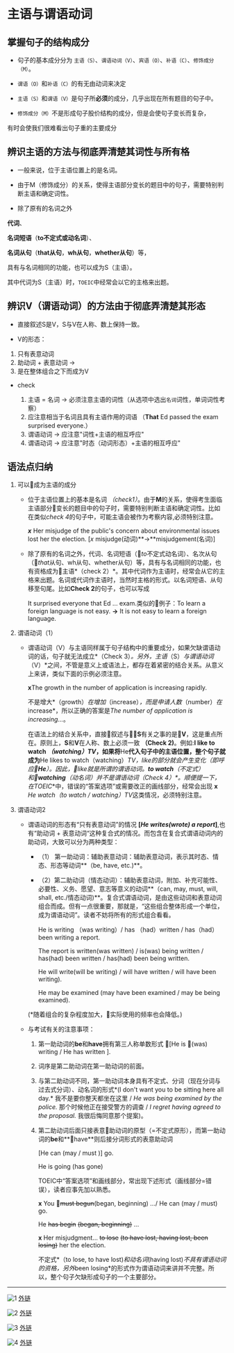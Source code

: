 # 主语与谓语动词

## 掌握句子的结构成分

* 句子的基本成分分为 `主语（S）`、`谓语动词（V）`、`宾语（O）`、`补语（C）`、`修饰成分（M）`。

* `谓语（O）`和`补语（C）`的有无由动词来决定

* `主语（S）`和`谓语（V）`是句子所**必须**的成分，几乎出现在所有题目的句子中。

* `修饰成分（M）`不是形成句子股价结构的成分，但是会使句子变长而复杂，

有时会使我们很难看出句子重的主要成分

## 辨识主语的方法与彻底弄清楚其词性与所有格

* 一般来说，位于主语位置上的是名词。

* 由于M（修饰成分）的关系，使得主语部分变长的题目中的句子，需要特别判断主语和确定词性。

* 除了原有的名词之外

**代词**、

**名词短语**（**to不定式或动名词**）、

  **名词从句**（**that从句**，**wh从句**，**whether从句**）等，

具有与名词相同的功能，也可以成为S（主语）。

其中代词为S（主语）时，`TOEIC`中经常会以它的主格来出题。

## 辨识V（谓语动词）的方法由于彻底弄清楚其形态

* 直接叙述S是V，S与V在人称、数上保持一致。

* V的形态：
1. 只有表意动词
1. 助动词 + 表意动词 ->
1. 是在整体组合之下而成为V
* check

  1. 主语 = 名词 -> 必须注意主语的词性（从选项中选出`名词`词性，单词词性考察）
  1. 应注意相当于名词且具有主语作用的词语 （**That** Ed passed the exam surprised everyone.）
  1. 谓语动词 -> 应注意"词性+主语的相互呼应"
  1. 谓语动词 -> 应注意"时态（动词形态）+主语的相互呼应"

## 语法点归纳

1. 可以成为主语的成分

    * 位于主语位置上的基本是名词 *（check1）*。由于**M**的关系，使得考生面临主语部分变长的题目中的句子时，需要特别判断主语和确定词性。比如在类似*check 4*的句子中，可能主语会被作为考察内容,必须特别注意。

      ***x*** Her misjudge of the public's concern about environmental issues lost her the election. [*x* misjudge(动词)**->**misjudgement(名词)]

    * 除了原有的名词之外，代词、名词短语（*to*不定式动名词）、名次从句（*that*从句、wh从句、whether从句）等，具有与名词相同的功能，也有资格成为主语*（check 2）*。其中代词作为主语时，经常会从它的主格来出题。名词或代词作主语时，当然时主格的形式。以名词短语、从句移至句尾。比如**Check 2**的句子，也可以写成

      It surprised everyone that Ed ... exam.类似的例子：To learn a foreign language is not easy. **->** It is not easy to learn a foreign language.

1. 谓语动词（1）

    * 谓语动词（V）与主语同样属于句子结构中的重要成分，如果欠缺谓语动词的话，句子就无法成立*（Check 3）*。另外，主语*（S）*与谓语动词*（V）*之间，不管是意义上或语法上，都存在着紧密的结合关系。从意义上来讲，类似下面的示例必须注意。

      **x**The growth in the number of application is increasing rapidly.

      不是增大*（growth）*在增加*（increase）*，而是申请人数*（number）*在*increase*，所以正确的答案是*The number of application is increasing...*。

      在语法上的结合关系中，直接叙述与**S**有关之事的是**V**，这是重点所在。原则上，**S**和**V**在人称、数上必须一致 **（Check 2)**。例如:**I like to watch *（watching）*TV**，如果将**He**代入句子中的主语位置，整个句子就成为**He likes to watch（watching）**TV，like的部分就会产生变化（即呼应**He**）。因此，*like*就是所谓的谓语动词。**to watch**（不定式）和**watching**（动名词）并不是谓语动词*（Check 4）*。顺便提一下，在**TOEIC**中，错误的“答案选项”或需要改正的画线部分，经常会出现
      **x** *He watch（to watch / watching）TV*这类情况，必须特别注意。

1. 谓语动词2

    * 谓语动词的形态有“只有表意动词”的情况 **[*He writes(wrote) a report*]**,也有“助动词 + 表意动词“这种复合式的情况。而包含在复合式谓语动词内的助动词，大致可以分为两种类型：

        * （1） 第一助动词：辅助表意动词：辅助表意动词，表示其时态、情态、形态等动词**（be, have, etc.)**。

        * （2）第二助动词（情态动词）：辅助表意动词，附加、补充可能性、必要性、义务、愿望、意志等意义的动词**（can, may, must, will, shall, etc./情态动词)**。复合式谓语动词，是由这些动词和表意动词组合而成。但有一点很重要，那就是，“这些组合整体形成一个单位，成为谓语动词”。读者不妨将所有的形式组合看看。

          He is writing （was writing）/ has （had）written / has（had）been writing a report.

          The report is written(was written) / is(was) being written / has(had) been written / has(had) been being written.

          He will write(will be writing) / will have written / will have been writing).

          He may be examined (may have been examined / may be being examined).

      (*随着组合的复杂程度加大，实际使用的频率也会降低。)

    * 与考试有关的注意事项：

        1. 第一助动词的**be**和**have**拥有第三人称单数形式
            
            [He is  (was) writing / He has written ].

        1. 词序是第二助动词在第一助动词的前面。

        1. 与第二助动词不同，第一助动词本身具有不定式、分词（现在分词与过去式分词）、动名词的形式*(I don't want you to be sitting here all day.* 我不是要你整天都坐在这里 / *He was being examined by the police.* 那个时候他正在接受警方的调查 / *I regret having agreed to the proposal.* 我很后悔同意那个提案)。

        1. 第二助动词后面只接表意助动词的原型（=不定式原形），而第一助动词的**be**和**have**则后接分词形式的表意助动词

            [He can (may / must )] go.

            He is going (has gone)

            TOEIC中“答案选项”和画线部分，常出现下述形式（画线部分=错误），读者应事先加以熟悉。

            **x** You ~~must begun~~(began, beginning) .../ He can (may / must) go.

            He ~~has begin~~ ~~(began, beginning)~~ ...

            **x** Her misjudgment... ~~to lose~~ ~~(to have lost, having lost, been losing)~~ her the election.

            不定式*（to lose, to have lost)*和动名词*(having lost)*不具有谓语动词的资格，另外*been losing*的形式作为谓语动词来讲并不完整。所以，整个句子欠缺形成句子的一个主要部分。
-----

 ![1](http://wx2.sinaimg.cn/large/6b8f5d9cly1flg9lyz8mej20lm0x4tp2.jpg)
 [外链](http://wx2.sinaimg.cn/large/6b8f5d9cly1flg9lyz8mej20lm0x4tp2.jpg)

 ![2](http://wx2.sinaimg.cn/large/6b8f5d9cly1flg9m8cr1aj20ly0xch5d.jpg)
 [外链](http://wx2.sinaimg.cn/large/6b8f5d9cly1flg9m8cr1aj20ly0xch5d.jpg)

 ![3](http://wx3.sinaimg.cn/large/6b8f5d9cly1flg9mjok2cj20lk0w64dl.jpg)
 [外链](http://wx3.sinaimg.cn/large/6b8f5d9cly1flg9mjok2cj20lk0w64dl.jpg)

 ![4](http://wx1.sinaimg.cn/large/6b8f5d9cly1flg9n6v2nsj20lw0ue4ef.jpg)
 [外链](http://wx1.sinaimg.cn/large/6b8f5d9cly1flg9n6v2nsj20lw0ue4ef.jpg)